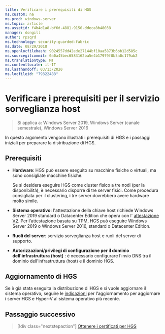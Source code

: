 ```yaml
---
title: Verificare i prerequisiti di HGS
ms.custom: na
ms.prod: windows-server
ms.topic: article
ms.assetid: f4b4d1a8-bf6d-4881-9150-ddeca8b48038
manager: dongill
author: rpsqrd
ms.technology: security-guarded-fabric
ms.date: 08/29/2018
ms.openlocfilehash: 9024557dd42ede27144bf10aa5873b6bb12d585c
ms.sourcegitcommit: 0a0a45bec6583162ba5e4b17979f0b5a0c179ab2
ms.translationtype: MT
ms.contentlocale: it-IT
ms.lasthandoff: 03/13/2020
ms.locfileid: "79322483"
---
```

# <a name="review-prerequisites-for-the-host-guardian-service"></a>Verificare i prerequisiti per il servizio sorveglianza host

>Si applica a: Windows Server 2019, Windows Server (canale semestrale), Windows Server 2016


In questo argomento vengono illustrati i prerequisiti di HGS e i passaggi iniziali per preparare la distribuzione di HGS.

## <a name="prerequisites"></a>Prerequisiti 

-   **Hardware**: HGS può essere eseguito su macchine fisiche o virtuali, ma sono consigliate macchine fisiche.

    Se si desidera eseguire HGS come cluster fisico a tre nodi (per la disponibilità), è necessario disporre di tre server fisici. Come procedura consigliata per il clustering, i tre server dovrebbero avere hardware molto simile.
  
-   **Sistema operativo**: l'attestazione della chiave host richiede Windows Server 2019 standard o Datacenter Edition che opera con l' [attestazione V2](guarded-fabric-tpm-trusted-attestation-capturing-hardware.md#versioned-attestation-policies). Per l'attestazione basata su TPM, HGS può eseguire Windows Server 2019 o Windows Server 2016, standard o Datacenter Edition.

-   **Ruoli del server**: servizio sorveglianza host e ruoli del server di supporto.

-   **Autorizzazioni/privilegi di configurazione per il dominio dell'infrastruttura (host)** : è necessario configurare l'invio DNS tra il dominio dell'infrastruttura (host) e il dominio HGS. 
    
## <a name="upgrading-hgs"></a>Aggiornamento di HGS

Se è già stata eseguita la distribuzione di HGS e si vuole aggiornare il sistema operativo, seguire le [indicazioni](guarded-fabric-upgrade-to-2019.md) per l'aggiornamento per aggiornare i server HGS e Hyper-V al sistema operativo più recente.

## <a name="next-step"></a>Passaggio successivo

> [!div class="nextstepaction"]
> [Ottenere i certificati per HGS](guarded-fabric-obtain-certs.md)